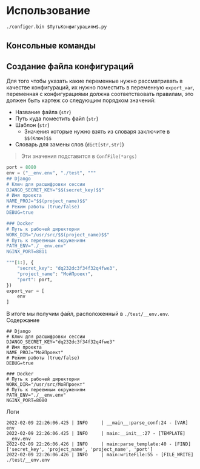 # Использование

```bash
./configer.bin $ПутьКонфигурациям$.py
```

## Консольные команды

## Создание файла конфигураций

Для того чтобы указать какие переменные нужно рассматривать в качестве конфигураций, их нужно поместить в переменную
`export_var`, переменная с конфигурациями должна соответствовать правилам, это должен быть картеж со следующим порядком
значений:

- Название файла (`str`)
- Путь куда поместить файл (`str`)
- Шаблон (`str`)
    - Значения которые нужно взять из словаря заключите в `$$(Ключ)$$`
- Словарь для замены слов (`dict[str,str]`)

> Эти значения подставится в `ConfFile(*args)`

```python
port = 8080
env = ("__env.env", "./test", """
## Django
# Ключ для расшифровки сессии
DJANGO_SECRET_KEY="$$(secret_key)$$"
# Имя проекта
NAME_PROJ="$$(project_name)$$"
# Режим работы (true/false)
DEBUG=true

### Docker
# Путь к рабочей директории
WORK_DIR="/usr/src/$$(project_name)$$"
# Путь к переемным окружениям
PATH_ENV="./__env.env"
NGINX_PORT=8811

"""[1:], {
    "secret_key": "dq232dc3f34f32q4fwe3",
    "project_name": "МойПроект",
    "port": port,
})
export_var = [
    env
]
```

В итоге мы получим файл, расположенный в `./test/__env.env`. Содержание

```text
## Django
# Ключ для расшифровки сессии
DJANGO_SECRET_KEY="dq232dc3f34f32q4fwe3"
# Имя проекта
NAME_PROJ="МойПроект"
# Режим работы (true/false)
DEBUG=true

### Docker
# Путь к рабочей директории
WORK_DIR="/usr/src/МойПроект"
# Путь к переемным окружениям
PATH_ENV="./__env.env"
NGINX_PORT=8080
```

Логи

```text
2022-02-09 22:26:06.425 | INFO     | __main__:parse_conf:24 - [VAR] env
2022-02-09 22:26:06.425 | INFO     | main:__init__:27 - [TEMPLATE] __env.env
2022-02-09 22:26:06.426 | INFO     | main:parse_template:40 - [FIND] ['secret_key', 'project_name', 'project_name', 'port']
2022-02-09 22:26:06.426 | INFO     | main:writeFile:55 - [FILE_WRITE] ./test/__env.env
```
